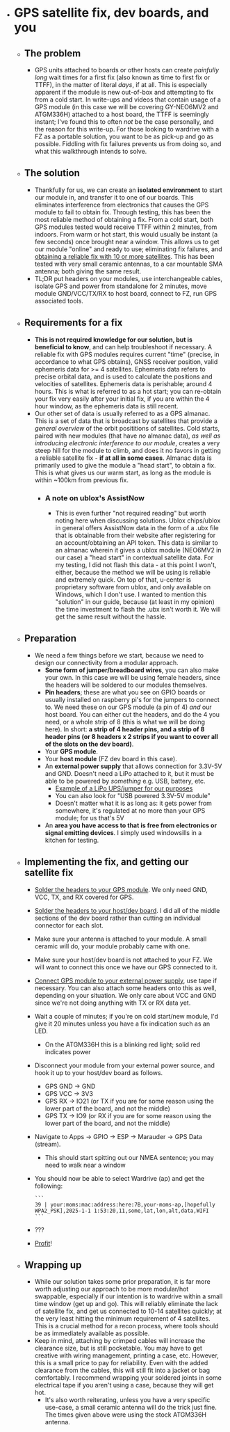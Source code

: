 - # GPS satellite fix, dev boards, and you
	- ## The problem
		- GPS units attached to boards or other hosts can create *painfully long* wait times for a first fix (also known as time to first fix or TTFF), in the matter of literal *days*, if at all. This is especially apparent if the module is new out-of-box and attempting to fix from a cold start. In write-ups and videos that contain usage of a GPS module (in this case we will be covering GY-NEO6MV2 and ATGM336H) attached to a host board, the TTFF is seemingly instant; I've found this to often *not* be the case personally, and the reason for this write-up. For those looking to wardrive with a FZ as a portable solution, you want to be as pick-up and go as possible. Fiddling with fix failures prevents us from doing so, and what this walkthrough intends to solve.
	- ## The solution
		- Thankfully for us, we can create an **isolated environment** to start our module in, and transfer it to one of our boards. This eliminates interference from electronics that causes the GPS module to fail to obtain fix. Through testing, this has been the most reliable method of obtaining a fix. From a cold start, both GPS modules tested would receive TTFF within 2 minutes, from indoors. From warm or hot start, this would usually be instant (a few seconds) once brought near a window. This allows us to get our module "online" and ready to use; eliminating fix failures, and [obtaining a reliable fix with 10 or more satellites](https://imgur.com/a/ZgTs9xx). This has been tested with very small ceramic antennas, to a car mountable SMA antenna; both giving the same result.
		- TL;DR put headers on your modules, use interchangeable cables, isolate GPS and power from standalone for 2 minutes, move module GND/VCC/TX/RX to host board, connect to FZ, run GPS associated tools.
	- ## Requirements for a fix
		- **This is not required knowledge for our solution, but is beneficial to know**, and can help troubleshoot if necessary. A reliable fix with GPS modules requires current "time" (precise, in accordance to what GPS obtains), GNSS receiver position, valid ephemeris data for >= 4 satellites. Ephemeris data refers to precise orbital data, and is used to calculate the positions and velocities of satellites. Ephemeris data is perishable; around 4 hours. This is what is referred to as a hot start; you can re-obtain your fix very easily after your initial fix, if you are within the 4 hour window, as the ephemeris data is still recent.
		- Our other set of data is usually referred to as a GPS almanac. This is a set of data that is broadcast by satellites that provide a *general overview* of the orbit posititions of satellites. Cold starts, paired with new modules (that have *no* almanac data), *as well as introducing electronic interference to our module*, creates a very steep hill for the module to climb, and does it no favors in getting a reliable satellite fix - **if at all in some cases**. Almanac data is primarily used to give the module a "head start", to obtain a fix. This is what gives us our warm start, as long as the module is within ~100km from previous fix.
			- ### A note on ublox's AssistNow
				- This is even further "not required reading" but worth noting here when discussing solutions. Ublox chips/ublox in general offers AssistNow data in the form of a .ubx file that is obtainable from their website after registering for an account/obtaining an API token. This data is similar to an almanac wherein it gives a ublox module (NEO6MV2 in our case) a "head start" in contextual satellite data. For my testing, I did not flash this data - at this point I won't, either, because the method we will be using is reliable and extremely quick. On top of that, u-center is proprietary software from ublox, and only available on Windows, which I don't use. I wanted to mention this "solution" in our guide, because (at least in my opinion) the time investment to flash the .ubx isn't worth it. We will get the same result without the hassle.
	- ## Preparation
		- We need a few things before we start, because we need to design our connectivity from a modular approach.
			- **Some form of jumper/breadboard wires**, you can also make your own. In this case we will be using female headers, since the headers will be soldered to our modules themselves.
			- **Pin headers**; these are what you see on GPIO boards or usually installed on raspberry pi's for the jumpers to connect to. We need these on our GPS module (a pin of 4) *and* our host board. You can either cut the headers, and do the 4 you need, or a whole strip of 8 (this is what we will be doing here). In short: **a strip of 4 header pins, and a strip of 8 header pins (or 8 headers x 2 strips if you want to cover all of the slots on the dev board)**.
			- Your **GPS module**.
			- Your **host module** (FZ dev board in this case).
			- An **external power supply** that allows connection for 3.3V-5V and GND. Doesn't need a LiPo attached to it, but it must be able to be powered by *something* e.g. USB, battery, etc.
				- [Example of a LiPo UPS/jumper for our purposes](https://imgur.com/a/IU3owOH)
				- You can also look for "USB powered 3.3V-5V module"
				- Doesn't matter what it is as long as: it gets power from somewhere, it's regulated at no more than your GPS module; for us that's 5V
			- An **area you have access to that is free from electronics or signal emitting devices**. I simply used windowsills in a kitchen for testing.
	- ## Implementing the fix, and getting our satellite fix
		- [Solder the headers to your GPS module](https://imgur.com/a/erNpzdi). We only need GND, VCC, TX, and RX covered for GPS.
		- [Solder the headers to your host/dev board](https://imgur.com/a/ni6Vvfs). I did all of the middle sections of the dev board rather than cutting an individual connector for each slot.
		- Make sure your antenna is attached to your module. A small ceramic will do, your module probably came with one.
		- Make sure your host/dev board is not attached to your FZ. We will want to connect this once we have our GPS connected to it.
		- [Connect GPS module to your external power supply](https://imgur.com/a/SQfrwWq), use tape if necessary. You can also attach some headers onto this as well, depending on your situation. We only care about VCC and GND since we're not doing anything with TX or RX data yet.
		- Wait a couple of minutes; if you're on cold start/new module, I'd give it 20 minutes unless you have a fix indication such as an LED.
			- On the ATGM336H this is a blinking red light; solid red indicates power
		- Disconnect your module from your external power source, and hook it up to your host/dev board as follows.
			- GPS GND -> GND
			- GPS VCC -> 3V3
			- GPS RX -> IO21 (or TX if you are for some reason using the lower part of the board, and not the middle)
			- GPS TX -> IO9 (or RX if you are for some reason using the lower part of the board, and not the middle)
		- Navigate to Apps -> GPIO -> ESP -> Marauder -> GPS Data (stream).
			- This should start spitting out our NMEA sentence; you may need to walk near a window
		- You should now be able to select Wardrive (ap) and get the following:

			  ```
			  39 | your:moms:mac:address:here:7B,your-moms-ap,[hopefully WPA2_PSK],2025-1-1 1:53:20,11,some,lat,lon,alt,data,WIFI
			  ```
		- ???
		- [Profit](https://imgur.com/a/Z3ywG9m)!
	- ## Wrapping up
		- While our solution takes some prior preparation, it is far more worth adjusting our approach to be more modular/hot swappable, especially if our intention is to wardrive within a small time window (get up and go). This will reliably eliminate the lack of satellite fix, and get us connected to 10-14 satellites quickly; at the very least hitting the minimum requirement of 4 satellites. This is a crucial method for a recon process, where tools should be as immediately available as possible.
  		- Keep in mind, attaching by crimped cables will increase the clearance size, but is still pocketable. You may have to get creative with wiring management, printing a case, etc. However, this is a small price to pay for reliability. Even with the added clearance from the cables, this will still fit into a jacket or bag comfortably. I recommend wrapping your soldered joints in some electrical tape if you aren't using a case, because they will get hot.
    		- It's also worth reiterating, unless you have a very specific use-case, a small ceramic antenna will do the trick just fine. The times given above were using the stock ATGM336H antenna.
